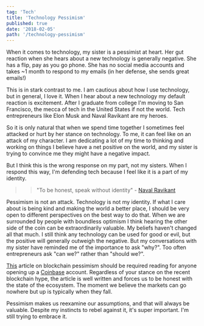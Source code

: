 ```yaml
---
tag: 'Tech'
title: 'Technology Pessimism'
published: true
date: '2018-02-05'
path: '/technology-pessimism'
---
```


When it comes to technology, my sister is a pessimist at heart.  Her gut reaction when she hears about a new technology is generally negative.  She has a flip, pay as you go phone.  She has no social media accounts and takes ~1 month to respond to my emails (in her defense, she sends great emails!)

This is in stark contrast to me.  I am cautious about how I use technology, but in general, I love it.  When I hear about a new technology my default reaction is excitement.  After I graduate from college I'm moving to San Francisco, the mecca of tech in the United States if not the world.  Tech entrepreneurs like Elon Musk and Naval Ravikant are my heroes.

So it is only natural that when we spend time together I sometimes feel attacked or hurt by her stance on technology. To me, it can feel like on an attack of my character.  I am dedicating a lot of my time to thinking and working on things I believe have a net positive on the world, and my sister is trying to convince me they might have a negative impact.

But I think this is the wrong response on my part, not my sisters.  When I respond this way, I'm defending tech because I feel like it is a part of my identity.

>> "To be honest, speak without identity" - [Naval Ravikant](https://twitter.com/naval/status/848293168575520768)

Pessimism is not an attack.  Technology is not my identity. If what I care about is being kind and making the world a better place, I should be very open to different perspectives on the best way to do that. When we are surrounded by people with boundless optimism I think hearing the other side of the coin can be extraordinarily valuable.  My beliefs haven't changed all that much.  I still think any technology can be used for good or evil, but the positive will generally outweigh the negative.  But my conversations with my sister have reminded me of the importance to ask "why?".  Too often entrepreneurs ask "can we?" rather than "should we?".

[This](https://hackernoon.com/ten-years-in-nobody-has-come-up-with-a-use-case-for-blockchain-ee98c180100) article on blockchain pessimism should be required reading for anyone opening up a [Coinbase](https://www.coinbase.com/) account.  Regardless of your stance on the recent blockchain hype, the article is well written and forces us to be honest with the state of the ecosystem.  The moment we believe the markets can go nowhere but up is typically when they fall.

Pessimism makes us reexamine our assumptions, and that will always be valuable.  Despite my instincts to rebel against it, it's super important.  I'm still trying to embrace it.